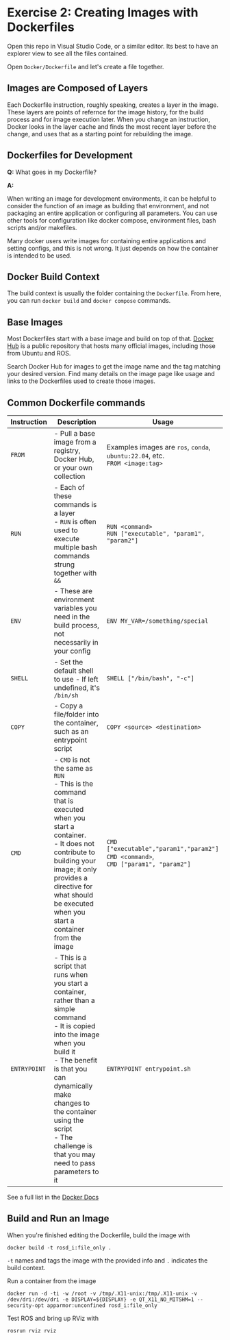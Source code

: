 # Exercise 2: Creating Images with Dockerfiles

Open this repo in Visual Studio Code, or a similar editor.  Its best to have an explorer view to see all the files contained.

Open `Docker/Dockerfile` and let's create a file together.

## Images are Composed of Layers

Each Dockerfile instruction, roughly speaking, creates a layer in the image.  These layers are points of refernce for the image history, for the build process and for image execution later.  When you change an instruction, Docker looks in the layer cache and finds the most recent layer before the change, and uses that as a starting point for rebuilding the image.

## Dockerfiles for Development

**Q:** What goes in my Dockerfile?

**A:**

When writing an image for development environments, it can be helpful to consider the function of an image as building that environment, and not packaging an entire application or configuring all parameters.  You can use other tools for configuration like docker compose, environment files, bash scripts and/or makefiles.

Many docker users write images for containing entire applications and setting configs, and this is not wrong.  It just depends on how the container is intended to be used.

## Docker Build Context

The build context is usually the folder containing the `Dockerfile`.  From here, you can run `docker build` and `docker compose` commands.

## Base Images

Most Dockerfiles start with a base image and build on top of that.  [Docker Hub](https://hub.docker.com/) is a public repository that hosts many official images, including those from Ubuntu and ROS.

Search Docker Hub for images to get the image name and the tag matching your desired version.  Find many details on the image page like usage and links to the Dockerfiles used to create those images.

## Common Dockerfile commands

| Instruction  | Description  | Usage |
|--------------|--------------|-----------|
| `FROM`       | - Pull a base image from a registry, Docker Hub, or your own collection  | Examples images are `ros`, `conda`, `ubuntu:22.04`, etc. <br> `FROM <image:tag>` |
| `RUN`        | - Each of these commands is a layer <br> - `RUN` is often used to execute multiple bash commands strung together with `&&` <br>  | `RUN <command>` <br>`RUN ["executable", "param1", "param2"]`  |
| `ENV`        | - These are environment variables you need in the build process, not necessarily in your config | `ENV MY_VAR=/something/special`  |
| `SHELL`      | - Set the default shell to use - If left undefined, it's `/bin/sh` |  `SHELL ["/bin/bash", "-c"]` |
| `COPY`       | - Copy a file/folder into the container, such as an entrypoint script |  `COPY <source> <destination>` |
| `CMD`        | - `CMD` is not the same as `RUN` <br> - This is the command that is executed when you start a container.  <br> - It does not contribute to building your image; it only provides a directive for what should be executed when you start a container from the image | `CMD ["executable","param1","param2"]` <br>`CMD <command>`, <br>`CMD ["param1", "param2"]`  |
| `ENTRYPOINT` | - This is a script that runs when you start a container, rather than a simple command  <br> - It is copied into the image when you build it  <br> - The benefit is that you can dynamically make changes to the container using the script  <br> - The challenge is that you may need to pass parameters to it |  `ENTRYPOINT entrypoint.sh` |

See a full list in the [Docker Docs](https://docs.docker.com/engine/reference/builder/)

## Build and Run an Image

When you're finished editing the Dockerfile, build the image with
```
docker build -t rosd_i:file_only .
```
`-t` names and tags the image with the provided info and `.` indicates the build context.

Run a container from the image
```
docker run -d -ti -w /root -v /tmp/.X11-unix:/tmp/.X11-unix -v /dev/dri:/dev/dri -e DISPLAY=${DISPLAY} -e QT_X11_NO_MITSHM=1 --security-opt apparmor:unconfined rosd_i:file_only
```
Test ROS and bring up RViz with
```
rosrun rviz rviz
```
